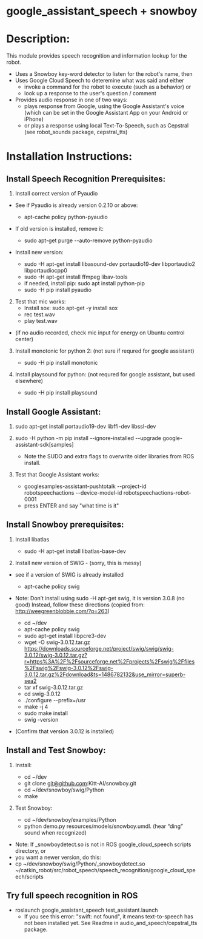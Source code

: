 # google_assistant_speech + snowboy


# Description:
This module provides speech recognition and information lookup for the robot.
- Uses a Snowboy key-word detector to listen for the robot's name, then
- Uses Google Cloud Speech to deteremine what was said and either
  - invoke a command for the robot to execute (such as a behavior) or
  - look up a response to the user's question / comment
- Provides audio response in one of two ways:
  - plays response from Google, using the Google Assistant's voice (which can be set in the Google Assistant App on your Android or iPhone)
  - or plays a response using local Text-To-Speech, such as Cepstral (see robot_sounds package, cepstral_tts)


# Installation Instructions:

## Install Speech Recognition Prerequisites:

1. Install correct version of Pyaudio
  * See if Pyaudio is already version 0.2.10 or above:
    * apt-cache policy python-pyaudio
  * If old version is installed, remove it:
    * sudo apt-get purge --auto-remove python-pyaudio

  * Install new version:
    * sudo -H apt-get install libasound-dev portaudio19-dev libportaudio2 libportaudiocpp0
    * sudo -H apt-get install ffmpeg libav-tools
    - if needed, install pip: sudo apt install python-pip
    * sudo -H pip install pyaudio

2. Test that mic works:
    * Install sox:    sudo apt-get -y install sox
    * rec test.wav
    * play test.wav
  * (if no audio recorded, check mic input for energy on Ubuntu control center)

3. Install monotonic for python 2: (not sure if requred for google assistant)
    * sudo -H pip install monotonic

4. Install playsound for python: (not requred for google assistant, but used elsewhere)
    * sudo -H pip install playsound


## Install Google Assistant:

1.  sudo apt-get install portaudio19-dev libffi-dev libssl-dev
2.  sudo -H python -m pip install --ignore-installed --upgrade google-assistant-sdk[samples]
    - Note the SUDO and extra flags to overwrite older libraries from ROS install. 

3.  Test that Google Assistant works:
    * googlesamples-assistant-pushtotalk --project-id robotspeechactions --device-model-id robotspeechactions-robot-0001
    - press ENTER and say "what time is it"


## Install Snowboy prerequisites:

1. Install libatlas
    * sudo -H apt-get install libatlas-base-dev

2. Install new version of SWIG - (sorry, this is messy)
  * see if a version of SWIG is already installed
    * apt-cache policy swig
  * Note: Don’t install using sudo -H apt-get swig, it is version 3.0.8 (no good)
    Instead, follow these directions (copied from:  http://weegreenblobbie.com/?p=263)

    * cd ~/dev
    * apt-cache policy swig
    * sudo apt-get install libpcre3-dev
    * wget -O swig-3.0.12.tar.gz https://downloads.sourceforge.net/project/swig/swig/swig-3.0.12/swig-3.0.12.tar.gz?r=https%3A%2F%2Fsourceforge.net%2Fprojects%2Fswig%2Ffiles%2Fswig%2Fswig-3.0.12%2Fswig-3.0.12.tar.gz%2Fdownload&ts=1486782132&use_mirror=superb-sea2
    * tar xf swig-3.0.12.tar.gz
    * cd swig-3.0.12
    * ./configure --prefix=/usr
    * make -j 4
    * sudo make install
    * swig -version
  * (Confirm that version 3.0.12 is installed)

## Install and Test Snowboy:
1. Install:
    * cd ~/dev	
    * git clone git@github.com:Kitt-AI/snowboy.git
    * cd ~/dev/snowboy/swig/Python
    * make

2. Test Snowboy:
    * cd ~/dev/snowboy/examples/Python
    * python demo.py resources/models/snowboy.umdl. (hear “ding” sound when recognized)

  * Note: If _snowboydetect.so is not in ROS google_cloud_speech scripts directory, or
  * you want a newer version, do this:
  * cp ~/dev/snowboy/swig/Python/_snowboydetect.so ~/catkin_robot/src/robot_speech/speech_recognition/google_cloud_speech/scripts


## Try full speech recognition in ROS
* roslaunch google_assistant_speech test_assistant.launch
  * If you see this error: "swift: not found", 
    it means text-to-speech has not been installed yet.  See Readme in audio_and_speech/cepstral_tts package.





